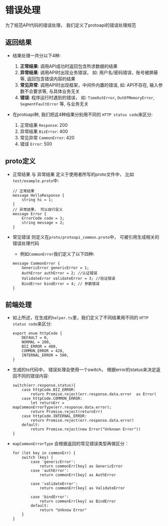 # 错误处理

为了规范API代码的错误处理， 我们定义了protoapi的错误处理规范

## 返回结果

* 结果处理一共分以下4种:

    1. **正常结果**: 调用API成功时返回包含所求数据的结果
    2. **异常结果**: 调用API时出现业务错误， 如: 用户名/密码错误，账号被屏蔽等, 返回包含错误内容的结果
    3. **常见异常**: 调用API时出现框架，中间件内置的错误, 如: API不存在, 输入参数不合要求等, 与具体业务无关
    4. **错误**: 程序运行时遇到的错误， 如: `TimeOutError`, `OutOfMemoryError`, `SegmentFaultError` 等, 与业务无关

* 在protoapi种, 我们把这4种结果分别用不同的 `HTTP status code`来区分:
    1. 正常结果 `Response`: 200
    2. 异常结果 `BizError`: 400
    3. 常见异常 `CommonError`: 420
    4. 错误 `Error`: 500

## proto定义

* 正常结果 与 异常结果 定义于使用者所写的proto文件中， 比如`test/example.proto`中:

    ```
    // 正常结果
    message HelloResponse {
        string hi = 1;  
    }
    // 异常结果， 可以自行定义
    message Error {
        ErrorCode code = 1;
        string message = 2;
    }
    ```

* 常见错误 则定义在`proto/protoapi_common.proto`中， 可被引用生成相关的错误处理代码
    
    * 例如`CommonError`我们定义了以下四种:

    ```
    message CommonError {
        GenericError genericError = 1; 
        AuthError authError = 2; //认证错误
        ValidateError validateError = 3; //验证错误
        BindError bindError = 4; // 参数错误
    }
    ```

## 前端处理

* 如上所述，在生成的`helper.ts`里，我们定义了不同结果用不同的 `HTTP status code`来区分:

    ```
    export enum httpCode {
        DEFAULT = 0,
        NORMAL = 200,
        BIZ_ERROR = 400,
        COMMON_ERROR = 420,
        INTERNAL_ERROR = 500,
    }
    ```
* 生成的ts代码中， 错误处理会使用一个switch， 根据error的status来决定返回不同的错误内容:


    ```
    switch(err.response.status){
        case httpCode.BIZ_ERROR:
            return Promise.reject(err.response.data.error  as Error)
        case httpCode.COMMON_ERROR:
            let returnErr = mapCommonErrorType(err.response.data.error);
            return Promise.reject(returnErr)
        case httpCode.INTERNAL_ERROR:
            return Promise.reject(err.response.data.error)
        default:
            return Promise.reject(new Error("Unknown Error"))
    }
    ```
* `mapCommonErrorType` 会根据返回的常见错误类型再做区分：

    ```
    for (let key in commonErr) {
        switch (key) {
            case 'genericError':
                return commonErr[key] as GenericError
            case 'authError':
                return commonErr[key] as AuthError

            case 'validateError':
                return commonErr[key] as ValidateError

            case 'bindError':
                return commonErr[key] as BindError
            default:
                return "Unknow Error"
        }
    }
    ```